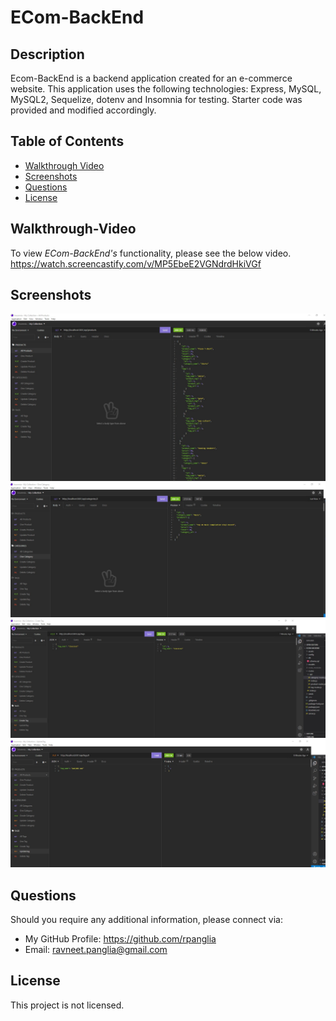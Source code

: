 # ECom-BackEnd

## Description
Ecom-BackEnd is a backend application created for an e-commerce website. This application uses the following technologies: Express, MySQL, MySQL2, Sequelize, dotenv and Insomnia for testing. Starter code was provided and modified accordingly.

## Table of Contents
- [Walkthrough Video](#walkthrough-video)
- [Screenshots](#screenshots)
- [Questions](#questions)
- [License](#license)

## Walkthrough-Video
To view *ECom-BackEnd's* functionality, please see the below video.
https://watch.screencastify.com/v/MP5EbeE2VGNdrdHkiVGf

## Screenshots
![getallproducts](/assets/getallproducts.jpg)
![getonecategory](/assets/getonecategory.jpg)
![createtag](/assets/createtag.jpg)
![updatetag](/assets/updatetag.jpg)


## Questions
Should you require any additional information, please connect via:
* My GitHub Profile: https://github.com/rpanglia
* Email: ravneet.panglia@gmail.com

## License
This project is not licensed.